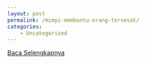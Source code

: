 ```yaml
---
layout: post
permalink: /mimpi-membantu-orang-tersesat/
categories:
    - Uncategorized
---
```


[Baca Selengkapnya](/07)
